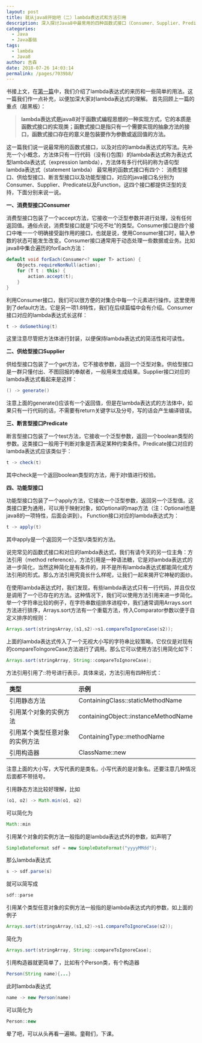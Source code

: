 ```yaml
---
layout: post
title: 就从java8开始吧（二）lambda表达式和方法引用
description: 深入探讨Java8中最常用的四种函数式接口（Consumer、Supplier、Predicate、Function），以及方法引用的四种形式和使用场景。
categories: 
  - Java
  - Java基础
tags: 
  - lambda 
  - Java8
author: 吉森
date: 2018-07-26 14:03:14
permalink: /pages/7039b8/
---
```


书接上文，在[第一篇](https://www.jianshu.com/p/3ce65e13d967)中，我们介绍了lambda表达式的来历和一些简单的用法。这一篇我们作一点补充，以便加深大家对lambda表达式的理解。
首先回顾上一篇的重点（敲黑板）：

>**lambda表达式是java8对于函数式编程思想的一种实现方式，它的本质是函数式接口的实现类；函数式接口是指只有一个需要实现的抽象方法的接口，函数式接口存在的意义是包装要作为参数或返回值的方法。**

这一篇我们说一说最常用的函数式接口，以及对应的lambda表达式的写法。先补充一个小概念，方法体只有一行代码（没有{}包围）的lambda表达式称为表达式型lambda表达式（expression lambda），方法体有多行代码的称为语句型lambda表达式（statement lambda）
最常用的函数式接口有四个：
消费型接口、供给型接口、断言型接口以及功能型接口，对应的java接口名分别为Consumer、Supplier、Predicate以及Function，这四个接口都提供泛型的支持，下面分别来说一说。

<!-- more -->

**一、消费型接口Consumer**

消费型接口包装了一个accept方法，它接收一个泛型参数并进行处理，没有任何返回值。通俗点说，消费型接口就是“只吃不吐”的类型。Consumer接口是四个接口中唯一一个明确接受副作用的接口，也就是说，使用Consumer接口时，输入参数的状态可能发生改变。Consumer接口通常用于动态处理一些数据或业务。比如java8中集合遍历的forEach方法：
```java
default void forEach(Consumer<? super T> action) {
    Objects.requireNonNull(action);
    for (T t : this) {
        action.accept(t);
    }
}
```
利用Consumer接口，我们可以很方便的对集合中每一个元素进行操作。这里使用到了default方法，它是另一项1.8特性，我们在后续篇幅中会有介绍。Consumer接口对应的lambda表达式长这样：
```java
t -> doSomething(t)
```
这里注意尽管把方法体进行封装，以便保持lambda表达式的简洁性和可读性。

**二、供给型接口Supplier**

供给型接口包装了一个get方法，它不接收参数，返回一个泛型对象。供给型接口是一群只懂付出、不图回报的奉献者，一般用来生成结果。Supplier接口对应的lambda表达式看起来是这样：
```java
() -> generate()
```
注意上面的generate()应该有一个返回值，但是在lambda表达式的方法体中，如果只有一行代码的话，不需要有return关键字以及分号，写的话会产生编译错误。

**三、断言型接口Predicate**

断言型接口包装了一个test方法，它接收一个泛型参数，返回一个boolean类型的参数。这类接口一般用于判断对象是否满足某种约束条件。Predicate接口对应的lambda表达式应该类似于：
```java
t -> check(t)
```
其中check是一个返回boolean类型的方法，用于对t值进行校验。

**四、功能型接口**

功能型接口包装了一个apply方法，它接收一个泛型参数，返回另一个泛型值。这类接口更为通用，可以用于映射对象，如Optional的map方法（注：Optional也是java8的一项特性，后面会讲到）。
Function接口对应的lambda表达式为：
```java
t -> apply(t)
```
其中apply是一个返回另一个泛型U类型的方法。

说完常见的函数式接口和对应的lambda表达式，我们有请今天的另一位主角：方法引用（method reference）。方法引用是一种语法糖，它是对lambda表达式的进一步简化，当然这种简化是有条件的，并不是所有lambda表达式都能简化成方法引用的形式。那么方法引用究竟长什么样呢，让我们一起来揭开它神秘的面纱。

在使用lambda表达式时，我们发现，有些lambda表达式只有一行代码，并且仅仅是调用了一个已存在的方法。这种情况下，我们可以使用方法引用来进一步简化。举一个字符串比较的例子，在字符串数组排序进程中，我们通常调用Arrays.sort方法进行排序，Arrays.sort方法有一个重载方法，传入Comparator参数以便于自定义排序的规则：
```java
Arrays.sort(stringsArray,(s1,s2)->s1.compareToIgnoreCase(s2));
```
上面的lambda表达式传入了一个无视大小写的字符串比较策略，它仅仅是对现有的compareToIngoreCase方法进行了调用。那么它可以使用方法引用简化如下：
```java
Arrays.sort(stringArray, String::compareToIgnoreCase);
```

方法引用引用了::符号进行表示，具体来说，方法引用有四种形式：


| 类型 | 示例 |
| :---- | :---- |
| 引用静态方法 | ContainingClass::staticMethodName |
| 引用某个对象的实例方法 | containingObject::instanceMethodName |
| 引用某个类型任意对象的实例方法 | ContainingType::methodName |
| 引用构造器 | ClassName::new |

注意上面的大小写，大写代表的是类名，小写代表的是对象名。还要注意几种情况后面都不带括号。

引用静态方法比较好理解，比如
```java
(o1, o2) -> Math.min(o1, o2)
```
可以简化为
```java
Math::min
```
引用某个对象的实例方法一般指的是lambda表达式外的参数，如声明了
```java
SimpleDateFormat sdf = new SimpleDateFormat("yyyyMMdd");
```
那么lambda表达式
```java
s -> sdf.parse(s)
```
就可以简写成
```java
sdf::parse
```
引用某个类型任意对象的实例方法一般指的是lambda表达式内的参数，如上面的例子
```java
Arrays.sort(stringsArray,(s1,s2)->s1.compareToIgnoreCase(s2));
```
简化为
```java
Arrays.sort(stringArray, String::compareToIgnoreCase);
```
引用构造器就更简单了，比如有个Person类，有个构造器
```java
Person(String name){...}
```
此时lambda表达式
```java
name -> new Person(name)
```
可以简化为
```java
Person::new
```

晕了吧，可以从头再看一遍嘛。童鞋们，下课。
